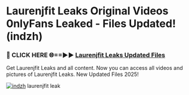# Laurenjfit Leaks Original Videos 0nlyFans Leaked - Files Updated! (indzh)

<h3>🔴 CLICK HERE 🌐==►► <a href="https://tinyurl.com/4seja8ks" rel="nofollow">Laurenjfit Leaks Updated Files</a></h3>

Get Laurenjfit Leaks and all content. Now you can access all videos and pictures of Laurenjfit Leaks. New Updated Files 2025!

[![indzh](https://i.imgur.com/EWjZXRe.gif)](https://tinyurl.com/4seja8ks)
laurenjfit leak